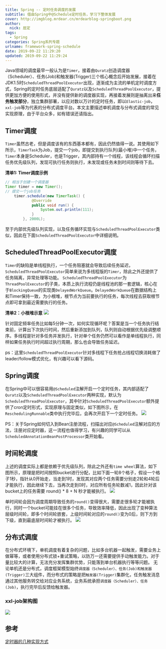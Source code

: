 ```yaml
---
title: Spring -- 定时任务调度的发展
subtitle: 借由Spring中@Schedule定时任务，学习下整体发展
cover: http://imgblog.mrdear.cn/mrdearblog-springboot.png
author: 
  nick: 屈定
tags:
  - Spring
categories: Spring系列专题
urlname: framework-spring-schedule
date: 2019-09-22 11:29:20
updated: 2019-09-22 11:29:24
---
```


Java领域的调度最早一般认为是`Timer`，接着由`Quratz`创造调度器（Scheduler）、任务(Job)和触发器(Trigger)三个核心概念后开始发展，接着在JDK1.5时`ScheduledThreadPoolExecutor`出现，逐渐成为主流的单机定时调度方式，Spring的定时任务底层适配了`Quratz`以及`ScheduledThreadPoolExecutor`，提供更加方便的使用形式，并没有提供新的调度器实现，再接着发展则是抽离出来**任务触发部分**，独立集群部署，以应对数以万计的定时任务，即以`Elastic-job`，`xxl-job`等为代表的分布式调度平台。本文主要描述单机调度与分布式调度的常见实现原理，由于平台众多，如有错误还请指出。

## Timer调度
`Timer`虽然古老，但是调度该有的东西基本都有，因此仍然值得一说。其使用如下所示，`TimerTask`为Job，提交一个job，即提交到执行队列(最小堆)中一个任务，`Timer`本身是Scheduler，也是Trigger，其内部持有一个线程，该线程会循环扫描任务优先级队列，发现可执行任务则执行，未发现或任务未到时间则等待下去。

**清单1: Timer调度示例**
```java
// 相当于创建一个调度器
Timer timer = new Timer();
// 提交一个job任务
    timer.schedule(new TimerTask() {
            @Override
            public void run() {
                System.out.println(111);
            }
        }, 2000L);
```
至于内部优先级队列实现，以及任务循环实现与`ScheduledThreadPoolExecutor`类似，因此在下面`ScheduledThreadPoolExecutor`中详细说明。

## ScheduledThreadPoolExecutor调度
`Timer`的缺陷是单线程执行，一个任务阻塞就会导致后续任务延迟，`ScheduledThreadPoolExecutor`简单来说为多线程版的`Timer`，除此之外还提供了任务隔离，异常处理等功能。
`ScheduledThreadPoolExecutor`为`ThreadPoolExecutor`的子类，本质上执行流程仍是线程池的那一套逻辑，核心在于`BlockingQueue`的实现类`DelayedWorkQueue`。`DelayedWorkQueue`在数据结构上和Timer保持一致，为小根堆，根节点为当前要执行的任务，每次线程去获取根节点即可拿到最近需要执行的任务。

**清单2：小根堆示意**
![](http://imgblog.mrdear.cn/1568721056.png?imageMogr2/thumbnail/!100p)

针对固定频率任务比如每5分钟一次，如何实现循环呢？答案是当一个任务执行结束前，计算出下次执行时间，然后重新添加到队列，队列则自动根据优先级调整顺序。多线程是针对多任务并发执行，针对单个任务仍然可以看作是单线程执行，同样如果任务执行时间超过执行周期，那么也会导致任务延迟。

ps：这里`ScheduledThreadPoolExecutor`针对多线程下任务抢占线程切换消耗做了leader/follow模式优化，有兴趣可以看下源码。

## Spring调度
在Spring中可以很容易用`@Scheduled`注解开启一个定时任务，其内部适配了`Quratz`以及`ScheduledThreadPoolExecutor`两种实现，默认为`ScheduledThreadPoolExecutor`，其中针对`ScheduledThreadPoolExecutor`额外提供了cron定时形式，实现原理与固定类似，如下图所示，在`ReschedulingRunnable`类中执行完毕后，会再次开启下一个定时任务。
![](http://imgblog.mrdear.cn/1568722409.png?imageMogr2/thumbnail/!100p)

PS：关于Spring如何切入到Bean注册流程，扫描出对应`@Scheduled`注解对应的方法，注册对应定时器，这一流程也值得学习，有兴趣的同学可以从`ScheduledAnnotationBeanPostProcessor`类开始看。

## 时间轮调度
上述的调度实际上都是依赖于优先级队列，除此之外还有`time wheel`算法，如下图所示，原理是把时间按照bucket进行分配，比如下面一轮8个格子，假设一个格子1秒，指针从0开始走，当走到1时，发现其对应两个任务需要分别走2轮和4轮后才能执行，因此继续下去，当再次走到0时，对应所有任务轮数减1，因此针对该bucket上的任务需要 round() * 8 + N 秒才能被执行。
![](http://imgblog.mrdear.cn/1568722782.png?imageMogr2/thumbnail/!100p)

单时间轮会因为调度周期导致任务的`round()`变得很大，需要走很多轮才能被执行，同时一个bucket可能挂在很多个任务，导致效率降低，因此出现了变种算法层级时间轮，即多个时间轮嵌套，上级时间轮对应的`round()`变为0后，则下方到下级，直到最底层时间轮才被执行。
![](http://imgblog.mrdear.cn/1568722772.png?imageMogr2/thumbnail/!100p)

## 分布式调度
在分布式环境下，单机调度有着复杂的问题，比如多台机器一起触发，需要业务上做幂等，或者使用分布式锁+重试策略，以防万一还需要提供手动触发能力。对于量比较大的计算，无法充分发挥集群优势，只能落到单台机器执行等等问题。
无论单机还是分布式，调度框架模型始终`调度器（Scheduler）、任务(Job)和触发器(Trigger)`三大组件，而分布式的策略是把`触发器(Trigger)`集群化，任务触发消息通过其他服务转交给对应业务系统，业务系统承担`调度器（Scheduler）、任务(Job)`，执行完毕后反馈给触发器。

### xxl-job架构图
 ![](http://imgblog.mrdear.cn/1568734827.png?imageMogr2/thumbnail/!100p)

## 参考
[定时器的几种实现方式](https://www.cnkirito.moe/timer/)